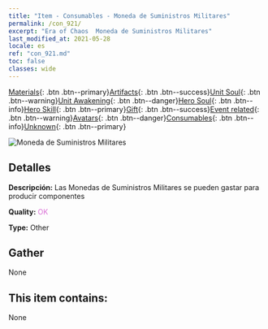 ```yaml
---
title: "Item - Consumables - Moneda de Suministros Militares"
permalink: /con_921/
excerpt: "Era of Chaos  Moneda de Suministros Militares"
last_modified_at: 2021-05-28
locale: es
ref: "con_921.md"
toc: false
classes: wide
---
```

 [Materials](/ItemsES/){: .btn .btn--primary}[Artifacts](/ItemsES/Artifacts/){: .btn .btn--success}[Unit Soul](/ItemsES/UnitSoul/){: .btn .btn--warning}[Unit Awakening](/ItemsES/UnitAwakening/){: .btn .btn--danger}[Hero Soul](/ItemsES/HeroSoul/){: .btn .btn--info}[Hero Skill](/ItemsES/HeroSkill/){: .btn .btn--primary}[Gift](/ItemsES/Gift/){: .btn .btn--success}[Event related](/ItemsES/Events/){: .btn .btn--warning}[Avatars](/ItemsES/Avatars/){: .btn .btn--danger}[Consumables](/ItemsES/Consumables/){: .btn .btn--info}[Unknown](/ItemsES/Unknown/){: .btn .btn--primary}

 ![Moneda de Suministros Militares](/images/t/i_40009.png)

## Detalles
 **Descripción:** Las Monedas de Suministros Militares se pueden gastar para producir componentes

 **Quality:** <span style="color: #DA70D6">OK</span>

 **Type:** Other

## Gather

  None

## This item contains:

  None

